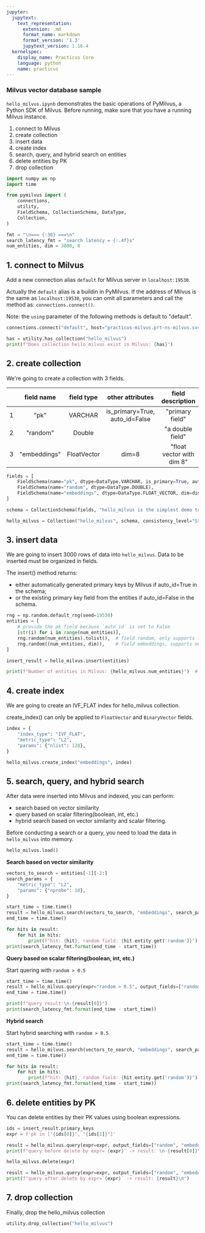 ```yaml
---
jupyter:
  jupytext:
    text_representation:
      extension: .md
      format_name: markdown
      format_version: '1.3'
      jupytext_version: 1.16.4
  kernelspec:
    display_name: Practicus Core
    language: python
    name: practicus
---
```


### Milvus vector database sample

`hello_milvus.ipynb` demonstrates the basic operations of PyMilvus, a Python SDK of Milvus.
Before running, make sure that you have a running Milvus instance.

1. connect to Milvus
2. create collection
3. insert data
4. create index
5. search, query, and hybrid search on entities
6. delete entities by PK
7. drop collection

```python
import numpy as np
import time

from pymilvus import (
    connections,
    utility,
    FieldSchema, CollectionSchema, DataType,
    Collection,
)

fmt = "\n=== {:30} ===\n"
search_latency_fmt = "search latency = {:.4f}s"
num_entities, dim = 3000, 8
```

## 1. connect to Milvus

Add a new connection alias `default` for Milvus server in `localhost:19530`. 

Actually the `default` alias is a buildin in PyMilvus. If the address of Milvus is the same as `localhost:19530`, you can omit all parameters and call the method as: `connections.connect()`.

Note: the `using` parameter of the following methods is default to "default".

```python
connections.connect("default", host="practicus-milvus.prt-ns-milvus.svc.cluster.local", port="19530")

has = utility.has_collection("hello_milvus")
print(f"Does collection hello_milvus exist in Milvus: {has}")
```

## 2. create collection
We're going to create a collection with 3 fields.

|   |field name  |field type |other attributes              |  field description      |
|---|:----------:|:---------:|:----------------------------:|:-----------------------:|
|1  |    "pk"    |   VARCHAR |is_primary=True, auto_id=False|      "primary field"    |
|2  |  "random"  |   Double  |                              |      "a double field"   |
|3  |"embeddings"|FloatVector|     dim=8                    |"float vector with dim 8"|

```python
fields = [
    FieldSchema(name="pk", dtype=DataType.VARCHAR, is_primary=True, auto_id=False, max_length=100),
    FieldSchema(name="random", dtype=DataType.DOUBLE),
    FieldSchema(name="embeddings", dtype=DataType.FLOAT_VECTOR, dim=dim)
]

schema = CollectionSchema(fields, "hello_milvus is the simplest demo to introduce the APIs")

hello_milvus = Collection("hello_milvus", schema, consistency_level="Strong")
```

## 3. insert data

We are going to insert 3000 rows of data into `hello_milvus`. Data to be inserted must be organized in fields.

The insert() method returns:
- either automatically generated primary keys by Milvus if auto_id=True in the schema;
- or the existing primary key field from the entities if auto_id=False in the schema.

```python
rng = np.random.default_rng(seed=19530)
entities = [
    # provide the pk field because `auto_id` is set to False
    [str(i) for i in range(num_entities)],
    rng.random(num_entities).tolist(),  # field random, only supports list
    rng.random((num_entities, dim)),    # field embeddings, supports numpy.ndarray and list
]

insert_result = hello_milvus.insert(entities)

print(f"Number of entities in Milvus: {hello_milvus.num_entities}")  # check the num_entites
```

## 4. create index
We are going to create an IVF_FLAT index for hello_milvus collection.

create_index() can only be applied to `FloatVector` and `BinaryVector` fields.

```python
index = {
    "index_type": "IVF_FLAT",
    "metric_type": "L2",
    "params": {"nlist": 128},
}

hello_milvus.create_index("embeddings", index)
```

## 5. search, query, and hybrid search
After data were inserted into Milvus and indexed, you can perform:
- search based on vector similarity
- query based on scalar filtering(boolean, int, etc.)
- hybrid search based on vector similarity and scalar filtering.

Before conducting a search or a query, you need to load the data in `hello_milvus` into memory.

```python
hello_milvus.load()
```

**Search based on vector similarity**

```python
vectors_to_search = entities[-1][-2:]
search_params = {
    "metric_type": "L2",
    "params": {"nprobe": 10},
}

start_time = time.time()
result = hello_milvus.search(vectors_to_search, "embeddings", search_params, limit=3, output_fields=["random"])
end_time = time.time()

for hits in result:
    for hit in hits:
        print(f"hit: {hit}, random field: {hit.entity.get('random')}")
print(search_latency_fmt.format(end_time - start_time))
```

**Query based on scalar filtering(boolean, int, etc.)**

Start quering with `random > 0.5`

```python
start_time = time.time()
result = hello_milvus.query(expr="random > 0.5", output_fields=["random", "embeddings"])
end_time = time.time()

print(f"query result:\n-{result[0]}")
print(search_latency_fmt.format(end_time - start_time))
```

**Hybrid search**

Start hybrid searching with `random > 0.5`

```python
start_time = time.time()
result = hello_milvus.search(vectors_to_search, "embeddings", search_params, limit=3, expr="random > 0.5", output_fields=["random"])
end_time = time.time()

for hits in result:
    for hit in hits:
        print(f"hit: {hit}, random field: {hit.entity.get('random')}")
print(search_latency_fmt.format(end_time - start_time))
```

## 6. delete entities by PK
You can delete entities by their PK values using boolean expressions.


```python
ids = insert_result.primary_keys
expr = f'pk in ["{ids[0]}", "{ids[1]}"]'

result = hello_milvus.query(expr=expr, output_fields=["random", "embeddings"])
print(f"query before delete by expr=`{expr}` -> result: \n-{result[0]}\n-{result[1]}\n")

hello_milvus.delete(expr)

result = hello_milvus.query(expr=expr, output_fields=["random", "embeddings"])
print(f"query after delete by expr=`{expr}` -> result: {result}\n")
```

## 7. drop collection
Finally, drop the hello_milvus collection

```python
utility.drop_collection("hello_milvus")
```

```python

```
